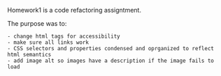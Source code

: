 Homework1 is a code refactoring assigntment.

The purpose was to:
 
    - change html tags for accessibility
    - make sure all links work
    - CSS selectors and properties condensed and oprganized to reflect html semantics
    - add image alt so images have a description if the image fails to load

